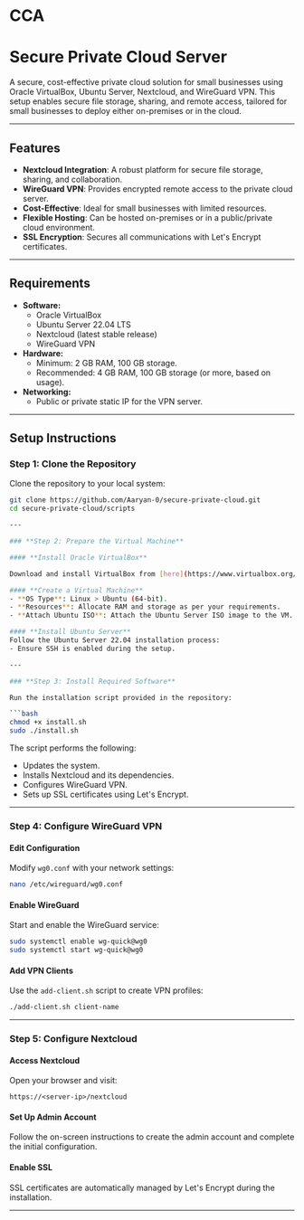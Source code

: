 # CCA

# Secure Private Cloud Server

A secure, cost-effective private cloud solution for small businesses using Oracle VirtualBox, Ubuntu Server, Nextcloud, and WireGuard VPN. This setup enables secure file storage, sharing, and remote access, tailored for small businesses to deploy either on-premises or in the cloud.

---

## Features

- **Nextcloud Integration**: A robust platform for secure file storage, sharing, and collaboration.
- **WireGuard VPN**: Provides encrypted remote access to the private cloud server.
- **Cost-Effective**: Ideal for small businesses with limited resources.
- **Flexible Hosting**: Can be hosted on-premises or in a public/private cloud environment.
- **SSL Encryption**: Secures all communications with Let's Encrypt certificates.

---

## Requirements

- **Software:**
  - Oracle VirtualBox
  - Ubuntu Server 22.04 LTS
  - Nextcloud (latest stable release)
  - WireGuard VPN
- **Hardware:**
  - Minimum: 2 GB RAM, 100 GB storage.
  - Recommended: 4 GB RAM, 100 GB storage (or more, based on usage).
- **Networking:**
  - Public or private static IP for the VPN server.

---

## Setup Instructions

### Step 1: Clone the Repository
Clone the repository to your local system:
```bash
git clone https://github.com/Aaryan-0/secure-private-cloud.git
cd secure-private-cloud/scripts

---

### **Step 2: Prepare the Virtual Machine**  

#### **Install Oracle VirtualBox**  

Download and install VirtualBox from [here](https://www.virtualbox.org/).  

#### **Create a Virtual Machine**  
- **OS Type**: Linux > Ubuntu (64-bit).  
- **Resources**: Allocate RAM and storage as per your requirements.  
- **Attach Ubuntu ISO**: Attach the Ubuntu Server ISO image to the VM.  

#### **Install Ubuntu Server**  
Follow the Ubuntu Server 22.04 installation process:  
- Ensure SSH is enabled during the setup.  

---

### **Step 3: Install Required Software**  

Run the installation script provided in the repository:  

```bash  
chmod +x install.sh  
sudo ./install.sh  
```  

The script performs the following:  
- Updates the system.  
- Installs Nextcloud and its dependencies.  
- Configures WireGuard VPN.  
- Sets up SSL certificates using Let's Encrypt.  

---

### **Step 4: Configure WireGuard VPN**  

#### **Edit Configuration**  
Modify `wg0.conf` with your network settings:  

```bash  
nano /etc/wireguard/wg0.conf  
```  

#### **Enable WireGuard**  
Start and enable the WireGuard service:  

```bash  
sudo systemctl enable wg-quick@wg0  
sudo systemctl start wg-quick@wg0  
```  

#### **Add VPN Clients**  
Use the `add-client.sh` script to create VPN profiles:  

```bash  
./add-client.sh client-name  
```  

---

### **Step 5: Configure Nextcloud**  

#### **Access Nextcloud**  
Open your browser and visit:  

```text  
https://<server-ip>/nextcloud  
```  

#### **Set Up Admin Account**  
Follow the on-screen instructions to create the admin account and complete the initial configuration.  

#### **Enable SSL**  
SSL certificates are automatically managed by Let's Encrypt during the installation.  

---
